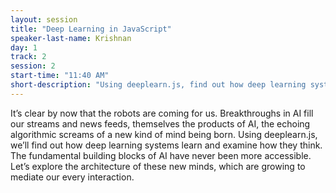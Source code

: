 ```yaml
---
layout: session
title: "Deep Learning in JavaScript"
speaker-last-name: Krishnan
day: 1
track: 2
session: 2
start-time: "11:40 AM"
short-description: "Using deeplearn.js, find out how deep learning systems learn and examine how they think."
---
```


It’s clear by now that the robots are coming for us. Breakthroughs in AI fill our streams and news feeds, themselves the products of AI, the echoing algorithmic screams of a new kind of mind being born. Using deeplearn.js, we’ll find out how deep learning systems learn and examine how they think. The fundamental building blocks of AI have never been more accessible. Let’s explore the architecture of these new minds, which are growing to mediate our every interaction.